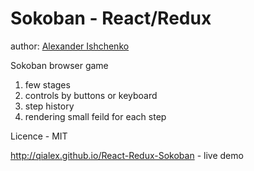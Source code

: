 Sokoban - React/Redux
====================

author: [Alexander Ishchenko](http://qialex.me)

Sokoban browser game
1. few stages
2. controls by buttons or keyboard
3. step history
4. rendering small feild for each step 

Licence - MIT

http://qialex.github.io/React-Redux-Sokoban - live demo